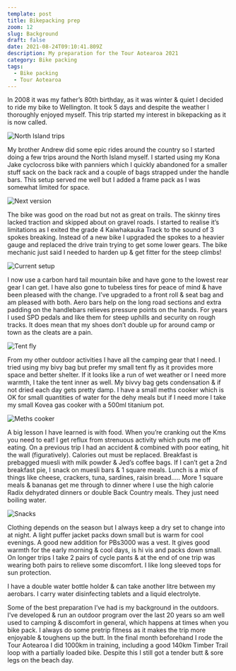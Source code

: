 ```yaml
---
template: post
title: Bikepacking prep
zoom: 12
slug: Background
draft: false
date: 2021-08-24T09:10:41.809Z
description: My preparation for the Tour Aotearoa 2021
category: Bike packing
tags:
  - Bike packing
  - Tour Aotearoa
---
```



In 2008 it was my father’s 80th birthday, as it was winter & quiet I decided to ride my bike to Wellington. It took 5 days and despite the weather I thoroughly enjoyed myself. This trip started my interest in bikepacking as it is now called.  

![](/media/ni-map.jpg "North Island trips")

My brother Andrew did some epic rides around the country so I started doing a few trips around the North Island myself. I started using my Kona Jake cyclocross bike with panniers which I quickly abandoned for a smaller stuff sack on the back rack and a couple of bags strapped under the handle bars. This setup served me well but I added a frame pack as I was somewhat limited for space.  

![](/media/pb-bike-before.jpg "Next version")

The bike was good on the road but not as great on trails. The skinny tires lacked traction and skipped about on gravel roads.  I started to realise it’s limitations as I exited the grade 4 Kaiwhakauka Track to the sound of 3 spokes breaking. Instead of a new bike I upgraded the spokes to a heavier gauge and replaced the drive train trying to get some lower gears. The bike mechanic just said I needed to harden up & get fitter for the steep climbs!

![](/media/bike-pic.jpg "Current setup")



I now use a carbon hard tail mountain bike and have gone to the lowest rear gear I can get. I have also gone to tubeless tires for peace of mind & have been pleased with the change. I’ve upgraded to a front roll & seat bag and am pleased with both. Aero bars help on the long road sections and extra padding on the handlebars relieves pressure points on the hands. For years I used SPD pedals and like them for steep uphills and security on rough tracks. It does mean that my shoes don’t double up for around camp or town as the cleats are a pain.

![](/media/vinager-hill-accom.jpeg "Tent fly")



From my other outdoor activities I have all the camping gear that I need. I tried using my bivy bag but prefer my small tent fly as it provides more space and better shelter. If it looks like a run of wet weather or I need more warmth, I take the tent inner as well. My bivvy bag gets condensation & if not dried each day gets pretty damp. I have a small meths cooker which is OK for small quantities of water for the dehy meals but if I need more I take my small Kovea gas cooker with a 500ml titanium pot.

![](/media/day-2-lunch-1.jpg "Meths cooker")



A big lesson I have learned is with food. When you’re cranking out the Kms you need to eat! I get reflux from strenuous activity which puts me off eating. On a previous trip I had an accident & combined with poor eating, hit the wall (figuratively). Calories out must be replaced. Breakfast is prebagged muesli with milk powder & Jed’s coffee bags. If I can’t get a 2nd breakfast pie, I snack on muesli bars & 1 square meals. Lunch is a mix of things like cheese, crackers, tuna, sardines, raisin bread….. More 1 square meals & bananas get me through to dinner where I use the high calorie Radix dehydrated dinners or double Back Country meals.  They just need boiling water.

![](/media/snack-food.jpg "Snacks")



Clothing depends on the season but I always keep a dry set to change into at night. A light puffer jacket packs down small but is warm for cool evenings. A good new addition for PBs3000 was a vest. It gives good warmth for the early morning & cool days, is hi vis and packs down small. On longer trips I take 2 pairs of cycle pants & at the end of one trip was wearing both pairs to relieve some discomfort. I like long sleeved tops for sun protection. 

I have a double water bottle holder & can take another litre between my aerobars. I carry water disinfecting tablets and a liquid electrolyte.

Some of the best preparation I’ve had is my background in the outdoors. I’ve developed & run an outdoor program over the last 20 years so am well used to camping & discomfort in general, which happens at times when you bike pack. I always do some pretrip fitness as it makes the trip more enjoyable & toughens up the butt. In the final month beforehand I rode the Tour Aotearoa I did 1000km in training, including a good 140km Timber Trail loop with a partially loaded bike. Despite this I still got a tender butt & sore legs on the beach day.
